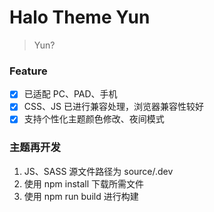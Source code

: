 <!-- https://codepen.io/ygc/pen/AXzVya
https://codepen.io/micadev/pen/goygpO -->

# Halo Theme Yun
> Yun?

### Feature
- [x] 已适配 PC、PAD、手机
- [x] CSS、JS 已进行兼容处理，浏览器兼容性较好
- [x] 支持个性化主题颜色修改、夜间模式

### 主题再开发
1. JS、SASS 源文件路径为 source/.dev
2. 使用 npm install 下载所需文件
3. 使用 npm run build 进行构建